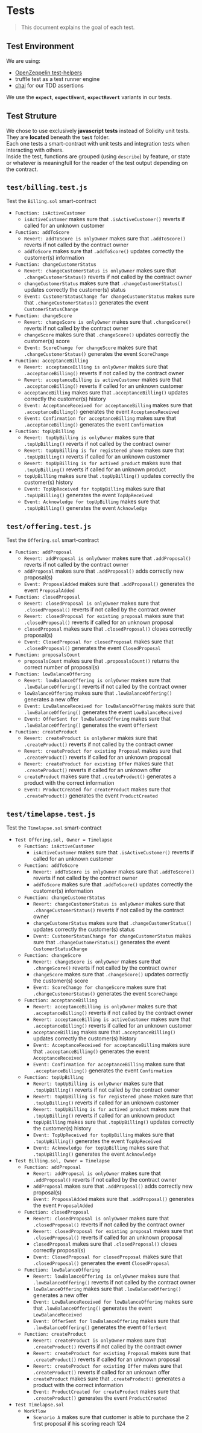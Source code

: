 # Tests

> This document explains the goal of each test.

## Test Environment

We are using:
- [OpenZeppelin test-helpers](https://docs.openzeppelin.com/test-helpers)
- truffle test as a test runner engine
- [chai](https://www.npmjs.com/package/chai) for our TDD assertions

We use the **`expect`**, **`expectEvent`**, **`expectRevert`**  variants in our tests.

## Test Struture

We chose to use exclusively **javascript tests** instead of Solidity unit tests.  
They are **located** beneath the **`test`** folder.  
Each one tests a smart-contract with unit tests and integration tests when interacting with others.  
Inside the test, functions are grouped (using `describe`) by feature, or state or whatever is meaningfull for the reader of the test output depending on the contract.

## `test/billing.test.js`

Test the `Billing.sol` smart-contract 
- `Function: isActiveCustomer`
    - `isActiveCustomer` makes sure that `.isActiveCustomer()` reverts if called for an unknown customer
- `Function: addToScore`
    - `Revert: addToScore is onlyOwner` makes sure that `.addToScore()` reverts if not called by the contract owner
    - `addToScore` makes sure that `.addToScore()` updates correctly the customer(s) information 
- `Function: changeCustomerStatus`
    - `Revert: changeCustomerStatus is onlyOwner` makes sure that `.changeCustomerStatus()` reverts if not called by the contract owner
    - `changeCustomerStatus` makes sure that `.changeCustomerStatus()` updates correctly the customer(s) status 
    - `Event: CustomerStatusChange for changeCustomerStatus` makes sure that `.changeCustomerStatus()` generates the event `CustomerStatusChange`
- `Function: changeScore`
    - `Revert: changeScore is onlyOwner` makes sure that `.changeScore()` reverts if not called by the contract owner
    - `changeScore` makes sure that `.changeScore()` updates correctly the customer(s) score 
    - `Event: ScoreChange for changeScore` makes sure that `.changeCustomerStatus()` generates the event `ScoreChange`
- `Function: acceptanceBilling`
    - `Revert: acceptanceBilling is onlyOwner` makes sure that `.acceptanceBilling()` reverts if not called by the contract owner
    - `Revert: acceptanceBilling is activeCustomer` makes sure that `.acceptanceBilling()` reverts if called for an unknown customer
    - `acceptanceBilling` makes sure that `.acceptanceBilling()` updates correctly the customer(s) history 
    - `Event: AcceptanceReceived for acceptanceBilling` makes sure that `.acceptanceBilling()` generates the event `AcceptanceReceived`
    - `Event: Confirmation for acceptanceBilling` makes sure that `.acceptanceBilling()` generates the event `Confirmation`
- `Function: topUpBilling`
    - `Revert: topUpBilling is onlyOwner` makes sure that `.topUpBilling()` reverts if not called by the contract owner
    - `Revert: topUpBilling is for registered phone` makes sure that `.topUpBilling()` reverts if called for an unknown customer
    - `Revert: topUpBilling is for actived product` makes sure that `.topUpBilling()` reverts if called for an unknown product
    - `topUpBilling` makes sure that `.topUpBilling()` updates correctly the customer(s) history 
    - `Event: TopUpReceived for topUpBilling` makes sure that `.topUpBilling()` generates the event `TopUpReceived`
    - `Event: Acknowledge for topUpBilling` makes sure that `.topUpBilling()` generates the event `Acknowledge`

## `test/offering.test.js`

Test the `Offering.sol` smart-contract 
- `Function: addProposal`
    - `Revert: addProposal is onlyOwner` makes sure that `.addProposal()` reverts if not called by the contract owner
    - `addProposal` makes sure that `.addProposal()` adds correctly new proposal(s) 
    - `Event: ProposalAdded` makes sure that `.addProposal()` generates the event `ProposalAdded`
- `Function: closedProposal`
    - `Revert: closedProposal is onlyOwner` makes sure that `.closedProposal()` reverts if not called by the contract owner
    - `Revert: closedProposal for existing proposal` makes sure that `.closedProposal()` reverts if called for an unknown proposal
    - `closedProposal` makes sure that `.closedProposal()` closes correctly proposal(s) 
    - `Event: ClosedProposal for closedProposal` makes sure that `.closedProposal()` generates the event `ClosedProposal`
- `Function: proposalsCount`
    - `proposalsCount` makes sure that `.proposalsCount()` returns the correct number of proposal(s) 
- `Function: lowBalanceOffering`
    - `Revert: lowBalanceOffering is onlyOwner` makes sure that `.lowBalanceOffering()` reverts if not called by the contract owner
    - `lowBalanceOffering` makes sure that `.lowBalanceOffering()` generates a new offer
    - `Event: LowBalanceReceived for lowBalanceOffering` makes sure that `.lowBalanceOffering()` generates the event `LowBalanceReceived`
    - `Event: OfferSent for lowBalanceOffering` makes sure that `.lowBalanceOffering()` generates the event `OfferSent`
- `Function: createProduct`
    - `Revert: createProduct is onlyOwner` makes sure that `.createProduct()` reverts if not called by the contract owner
    - `Revert: createProduct for existing Proposal` makes sure that `.createProduct()` reverts if called for an unknown proposal
    - `Revert: createProduct for existing Offer` makes sure that `.createProduct()` reverts if called for an unknown offer
    - `createProduct` makes sure that `.createProduct()` generates a product with the correct information
    - `Event: ProductCreated for createProduct` makes sure that `.createProduct()` generates the event `ProductCreated`

## `test/timelapse.test.js`

Test the `Timelapse.sol` smart-contract 
- `Test Offering.sol, Owner = Timelapse`
    - `Function: isActiveCustomer`
        - `isActiveCustomer` makes sure that `.isActiveCustomer()` reverts if called for an unknown customer
    - `Function: addToScore`
        - `Revert: addToScore is onlyOwner` makes sure that `.addToScore()` reverts if not called by the contract owner
        - `addToScore` makes sure that `.addToScore()` updates correctly the customer(s) information 
    - `Function: changeCustomerStatus`
        - `Revert: changeCustomerStatus is onlyOwner` makes sure that `.changeCustomerStatus()` reverts if not called by the contract owner
        - `changeCustomerStatus` makes sure that `.changeCustomerStatus()` updates correctly the customer(s) status 
        - `Event: CustomerStatusChange for changeCustomerStatus` makes sure that `.changeCustomerStatus()` generates the event `CustomerStatusChange`
    - `Function: changeScore`
        - `Revert: changeScore is onlyOwner` makes sure that `.changeScore()` reverts if not called by the contract owner
        - `changeScore` makes sure that `.changeScore()` updates correctly the customer(s) score 
        - `Event: ScoreChange for changeScore` makes sure that `.changeCustomerStatus()` generates the event `ScoreChange`
    - `Function: acceptanceBilling`
        - `Revert: acceptanceBilling is onlyOwner` makes sure that `.acceptanceBilling()` reverts if not called by the contract owner
        - `Revert: acceptanceBilling is activeCustomer` makes sure that `.acceptanceBilling()` reverts if called for an unknown customer
        - `acceptanceBilling` makes sure that `.acceptanceBilling()` updates correctly the customer(s) history 
        - `Event: AcceptanceReceived for acceptanceBilling` makes sure that `.acceptanceBilling()` generates the event `AcceptanceReceived`
        - `Event: Confirmation for acceptanceBilling` makes sure that `.acceptanceBilling()` generates the event `Confirmation`
    - `Function: topUpBilling`
        - `Revert: topUpBilling is onlyOwner` makes sure that `.topUpBilling()` reverts if not called by the contract owner
        - `Revert: topUpBilling is for registered phone` makes sure that `.topUpBilling()` reverts if called for an unknown customer
        - `Revert: topUpBilling is for actived product` makes sure that `.topUpBilling()` reverts if called for an unknown product
        - `topUpBilling` makes sure that `.topUpBilling()` updates correctly the customer(s) history 
        - `Event: TopUpReceived for topUpBilling` makes sure that `.topUpBilling()` generates the event `TopUpReceived`
        - `Event: Acknowledge for topUpBilling` makes sure that `.topUpBilling()` generates the event `Acknowledge`
- `Test Billing.sol, Owner = Timelapse`
    - `Function: addProposal`
        - `Revert: addProposal is onlyOwner` makes sure that `.addProposal()` reverts if not called by the contract owner
        - `addProposal` makes sure that `.addProposal()` adds correctly new proposal(s) 
        - `Event: ProposalAdded` makes sure that `.addProposal()` generates the event `ProposalAdded`
    - `Function: closedProposal`
        - `Revert: closedProposal is onlyOwner` makes sure that `.closedProposal()` reverts if not called by the contract owner
        - `Revert: closedProposal for existing proposal` makes sure that `.closedProposal()` reverts if called for an unknown proposal
        - `closedProposal` makes sure that `.closedProposal()` closes correctly proposal(s) 
        - `Event: ClosedProposal for closedProposal` makes sure that `.closedProposal()` generates the event `ClosedProposal`
    - `Function: lowBalanceOffering`
        - `Revert: lowBalanceOffering is onlyOwner` makes sure that `.lowBalanceOffering()` reverts if not called by the contract owner
        - `lowBalanceOffering` makes sure that `.lowBalanceOffering()` generates a new offer
        - `Event: LowBalanceReceived for lowBalanceOffering` makes sure that `.lowBalanceOffering()` generates the event `LowBalanceReceived`
        - `Event: OfferSent for lowBalanceOffering` makes sure that `.lowBalanceOffering()` generates the event `OfferSent`
    - `Function: createProduct`
        - `Revert: createProduct is onlyOwner` makes sure that `.createProduct()` reverts if not called by the contract owner
        - `Revert: createProduct for existing Proposal` makes sure that `.createProduct()` reverts if called for an unknown proposal
        - `Revert: createProduct for existing Offer` makes sure that `.createProduct()` reverts if called for an unknown offer
        - `createProduct` makes sure that `.createProduct()` generates a product with the correct information
        - `Event: ProductCreated for createProduct` makes sure that `.createProduct()` generates the event `ProductCreated`
- `Test Timelapse.sol`
    - `Workflow`
        - `Scenario A` makes sure that customer is able to purchase the 2 first proposal if his scoring reach 124 